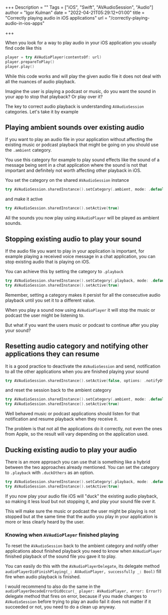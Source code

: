 +++
Description = ""
Tags = ["iOS", "Swift", "AVAudioSession", "Audio"]
author = "Igor Kulman"
date = "2022-04-21T05:29:12+01:00"
title = "Correctly playing audio in iOS applications"
url = "/correctly-playing-audio-in-ios-apps"

+++

When you look for a way to play audio in your iOS application you usually find code like this

```swift
player = try AVAudioPlayer(contentsOf: url)
player.prepareToPlay()
player.play()
```

While this code works and will play the given audio file it does not deal with all the nuances of audio playback.

Imagine the user is playing a podcast or music, do you want the sound in your app to stop that playback? Or play over it?

The key to correct audio playback is understanding `AVAudioSession` categories. Let's take it by example

## Playing ambient sounds over existing audio

If you want to play an audio file in your application without affecting the existing music or podcast playback that might be going on you should use the `.ambient` category.

You use this category for example to play sound effects like the sound of a message being sent in a chat application where the sound is not that important and definitely not worth affecting other playback in iOS.

You set the category on the shared `AVAudioSession` instance

```swift
try AVAudioSession.sharedInstance().setCategory(.ambient, mode: .default)
```

and make it active

```swift
try AVAudioSession.sharedInstance().setActive(true)
```

All the sounds you now play using `AVAudioPlayer` will be played as ambient sounds.

## Stopping existing audio to play your sound

If the audio file you want to play in your application is important, for example playing a received voice message in a chat application, you can stop existing audio that is playing on iOS.

You can achieve this by setting the category to `.playback`

```swift
try AVAudioSession.sharedInstance().setCategory(.playback, mode: .default)
try AVAudioSession.sharedInstance().setActive(true)
```

Remember, setting a category makes it persist for all the consecutive audio playback until you set it to a different value.

When you play a sound now using `AVAudioPlayer` it will stop the music or podcast the user might be listening to.

But what if you want the users music or podcast to continue after you play your sound?

<!--more-->

## Resetting audio category and notifying other applications they can resume

It is a good practice to deactivate the `AVAudioSession` and send, notification to all the other applications when you are finished playing your sound

```swift
try AVAudioSession.sharedInstance().setActive(false, options: .notifyOthersOnDeactivation)
```

and reset the session back to the ambient category

```swift
try AVAudioSession.sharedInstance().setCategory(.ambient, mode: .default)
try AVAudioSession.sharedInstance().setActive(true)
```

Well behaved music or podcast applications should listen for that notification and resume playback when they receive it.

The problem is that not all the applications do it correctly, not even the ones from Apple, so the result will vary depending on the application used.

## Ducking existing audio to play your audio

There is an more approach you can use that is something like a hybrid between the two approaches already mentioned. You can set the category to `.playback` with `.duckOthers` as an option.

```swift
try AVAudioSession.sharedInstance().setCategory(.playback, mode: .default, options: [.duckOthers])
try AVAudioSession.sharedInstance().setActive(true)
```

If you now play your audio file iOS will "duck" the existing audio playback, so making it less loud but not stopping it, and play your sound file over it.

This will make sure the music or podcast the user might be playing is not stopped but at the same time that the audio you play in your application is more or less clearly heard by the user.

### Knowing when `AVAudioPlayer` finished playing

To reset the `AVAudioSession` back to the ambient category and notify other applications about finished playback you need to know when `AVAudioPlayer` finished playback of the sound file you gave it to play.

You can easily do this with the `AVAudioPlayerDelegate`, its delegate method `audioPlayerDidFinishPlaying(_: AVAudioPlayer, successfully _: Bool)` fill fire when audio playback is finished.

I would recommend to also do the same in the `audioPlayerDecodeErrorDidOccur(_ player: AVAudioPlayer, error: Error?)` delegate method that fires on error, because if you made changes to `AVAudioSession` before trying to play an audio fail it does not matter if it succeeded or not, you need to do a clean up anyway.